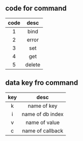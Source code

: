 ## code for command
| code | desc |
| :----: | :----: |
| 1 | bind |
| 2 | error |
| 3 | set |
| 4 | get |
| 5 | delete |

## data key fro command
| key | desc |
| :----: | :----: |
| k | name of key |
| i | name of db index |
| v | name of value |
| c | name of callback |